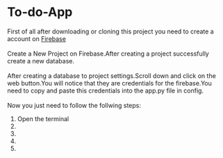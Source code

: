 # To-do-App
First of all after downloading or cloning this project you need to create a account on [Firebase](https://console.firebase.google.com/u/0/ "Firebase")
</br>
</br>Create a New Project on Firebase.After creating a project successfully create a new database.
</br></br>After creating a database to project settings.Scroll down and click on the web button.You will notice that they are credentials for the firebase.You need to copy and paste this credentials into the app.py file in config.
</br></br>Now you just need to follow the follwing steps: 
</br>
1. Open the terminal
2. 
3. 
4. 
5. 


